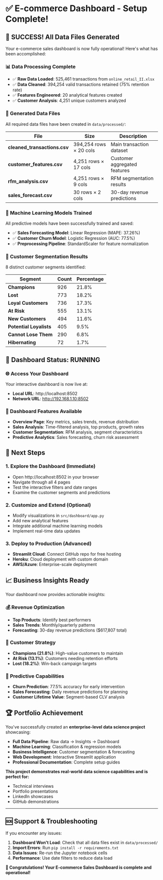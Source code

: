 # ✅ E-commerce Dashboard - Setup Complete!

## 🎉 **SUCCESS!** All Data Files Generated

Your e-commerce sales dashboard is now fully operational! Here's what has been accomplished:

### 📊 **Data Processing Complete**
- ✅ **Raw Data Loaded**: 525,461 transactions from `online_retail_II.xlsx`
- ✅ **Data Cleaned**: 394,254 valid transactions retained (75% retention rate)
- ✅ **Features Engineered**: 20 analytical features created
- ✅ **Customer Analysis**: 4,251 unique customers analyzed

### 📁 **Generated Data Files**
All required data files have been created in `data/processed/`:

| File | Size | Description |
|------|------|-------------|
| **cleaned_transactions.csv** | 394,254 rows × 20 cols | Main transaction dataset |
| **customer_features.csv** | 4,251 rows × 17 cols | Customer aggregated features |
| **rfm_analysis.csv** | 4,251 rows × 9 cols | RFM segmentation results |
| **sales_forecast.csv** | 30 rows × 2 cols | 30-day revenue predictions |

### 🤖 **Machine Learning Models Trained**
All predictive models have been successfully trained and saved:

- ✅ **Sales Forecasting Model**: Linear Regression (MAPE: 37.26%)
- ✅ **Customer Churn Model**: Logistic Regression (AUC: 77.5%)
- ✅ **Preprocessing Pipeline**: StandardScaler for feature normalization

### 👥 **Customer Segmentation Results**
8 distinct customer segments identified:

| Segment | Count | Percentage |
|---------|-------|------------|
| **Champions** | 926 | 21.8% |
| **Lost** | 773 | 18.2% |
| **Loyal Customers** | 736 | 17.3% |
| **At Risk** | 555 | 13.1% |
| **New Customers** | 494 | 11.6% |
| **Potential Loyalists** | 405 | 9.5% |
| **Cannot Lose Them** | 290 | 6.8% |
| **Hibernating** | 72 | 1.7% |

## 🚀 **Dashboard Status: RUNNING**

### 🌐 **Access Your Dashboard**
Your interactive dashboard is now live at:
- **Local URL**: http://localhost:8502
- **Network URL**: http://192.168.1.10:8502

### 📱 **Dashboard Features Available**
- **Overview Page**: Key metrics, sales trends, revenue distribution
- **Sales Analysis**: Time-filtered analysis, top products, growth rates
- **Customer Segmentation**: RFM analysis, segment characteristics
- **Predictive Analytics**: Sales forecasting, churn risk assessment

## 🔧 **Next Steps**

### 1. **Explore the Dashboard** (Immediate)
- Open http://localhost:8502 in your browser
- Navigate through all 4 pages
- Test the interactive filters and date ranges
- Examine the customer segments and predictions

### 2. **Customize and Extend** (Optional)
- Modify visualizations in `src/dashboard/app.py`
- Add new analytical features
- Integrate additional machine learning models
- Implement real-time data updates

### 3. **Deploy to Production** (Advanced)
- **Streamlit Cloud**: Connect GitHub repo for free hosting
- **Heroku**: Cloud deployment with custom domain
- **AWS/Azure**: Enterprise-scale deployment

## 📈 **Business Insights Ready**

Your dashboard now provides actionable insights:

### 💰 **Revenue Optimization**
- **Top Products**: Identify best performers
- **Sales Trends**: Monthly/quarterly patterns
- **Forecasting**: 30-day revenue predictions ($617,807 total)

### 👥 **Customer Strategy**
- **Champions (21.8%)**: High-value customers to maintain
- **At Risk (13.1%)**: Customers needing retention efforts
- **Lost (18.2%)**: Win-back campaign targets

### 🔮 **Predictive Capabilities**
- **Churn Prediction**: 77.5% accuracy for early intervention
- **Sales Forecasting**: Daily revenue predictions for planning
- **Customer Lifetime Value**: Segment-based CLV analysis

## 🏆 **Portfolio Achievement**

You've successfully created an **enterprise-level data science project** showcasing:

- **Full Data Pipeline**: Raw data → Insights → Dashboard
- **Machine Learning**: Classification & regression models
- **Business Intelligence**: Customer segmentation & forecasting
- **Web Development**: Interactive Streamlit application
- **Professional Documentation**: Complete setup guides

**This project demonstrates real-world data science capabilities and is perfect for:**
- Technical interviews
- Portfolio presentations
- LinkedIn showcases
- GitHub demonstrations

---

## 🆘 **Support & Troubleshooting**

If you encounter any issues:

1. **Dashboard Won't Load**: Check that all data files exist in `data/processed/`
2. **Import Errors**: Run `pip install -r requirements.txt`
3. **Data Issues**: Re-run the Jupyter notebook cells
4. **Performance**: Use date filters to reduce data load

**🎉 Congratulations! Your E-commerce Sales Dashboard is complete and operational!**